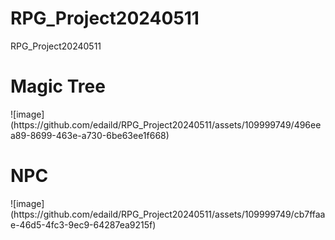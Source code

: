 # RPG_Project20240511
RPG_Project20240511

<H1>Magic Tree</H1>
![image](https://github.com/edaild/RPG_Project20240511/assets/109999749/496eea89-8699-463e-a730-6be63ee1f668)
<H1>NPC</H1>
![image](https://github.com/edaild/RPG_Project20240511/assets/109999749/cb7ffaae-46d5-4fc3-9ec9-64287ea9215f)
